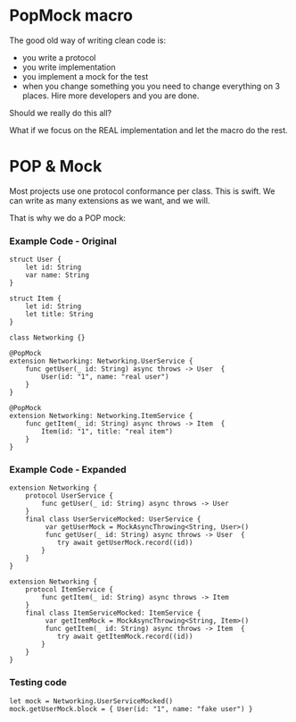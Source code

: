 # PopMock macro

The good old way of writing clean code is:
- you write a protocol
- you write implementation
- you implement a mock for the test
- when you change something you you need to change everything on 3 places. Hire more developers and you are done.

Should we really do this all?

What if we focus on the REAL implementation and let the macro do the rest.

# POP & Mock

Most projects use one protocol conformance per class. This is swift. We can write as many extensions as we want, and we will.

That is why we do a POP mock:

### Example Code - Original

```
struct User {
    let id: String
    var name: String
}

struct Item {
    let id: String
    let title: String
}

class Networking {}

@PopMock
extension Networking: Networking.UserService {
    func getUser(_ id: String) async throws -> User  {
        User(id: "1", name: "real user")
    }
}

@PopMock
extension Networking: Networking.ItemService {
    func getItem(_ id: String) async throws -> Item  {
        Item(id: "1", title: "real item")
    }
}
```

### Example Code - Expanded

```
extension Networking {
    protocol UserService {
        func getUser(_ id: String) async throws -> User
    }
    final class UserServiceMocked: UserService {
         var getUserMock = MockAsyncThrowing<String, User>()
         func getUser(_ id: String) async throws -> User  {
            try await getUserMock.record((id))
        }
    }
}

extension Networking {
    protocol ItemService {
        func getItem(_ id: String) async throws -> Item
    }
    final class ItemServiceMocked: ItemService {
         var getItemMock = MockAsyncThrowing<String, Item>()
         func getItem(_ id: String) async throws -> Item  {
            try await getItemMock.record((id))
        }
    }
}
```

### Testing code

```
let mock = Networking.UserServiceMocked()
mock.getUserMock.block = { User(id: "1", name: "fake user") }
```

